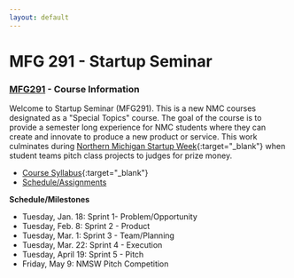 ```yaml
---
layout: default
---
```


# MFG 291 - Startup Seminar

### [MFG291](../) - Course Information

Welcome to Startup Seminar (MFG291). This is a new NMC courses designated as a "Special Topics" course. The goal of the course is to provide a semester long experience for NMC students where they can create and innovate to produce a new product or service. This work culminates during [Northern Michigan Startup Week](http://nmsw.co){:target="_blank"} when student teams pitch class projects to judges for prize money.

- [Course Syllabus](MFG291.Syllabus.pdf){:target="_blank"}
- [Schedule/Assignments](schedule_assignments.html)

**Schedule/Milestones**
- Tuesday, Jan. 18: Sprint 1- Problem/Opportunity
- Tuesday, Feb. 8: Sprint 2 - Product
- Tuesday, Mar. 1: Sprint 3 - Team/Planning
- Tuesday, Mar. 22: Sprint 4 - Execution
- Tuesday, April 19: Sprint 5 - Pitch
- Friday, May 9: NMSW Pitch Competition

